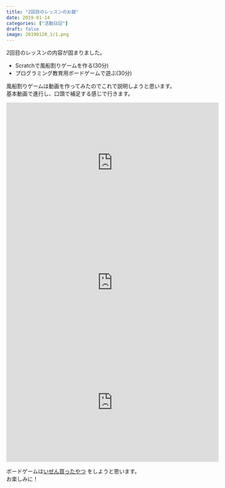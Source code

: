 ```yaml
---
title: "2回目のレッスンのお題"
date: 2019-01-14
categories: ["活動日記"]
draft: false
image: 20190120_1/1.png
---
```


2回目のレッスンの内容が固まりました。  

* Scratchで風船割りゲームを作る(30分)
* プログラミング教育用ボードゲームで遊ぶ(30分)

風船割りゲームは動画を作ってみたのでこれで説明しようと思います。  
基本動画で進行し、口頭で補足する感じで行きます。  

<iframe width="560" height="315" src="https://www.youtube.com/embed/XeQQ0ZlmVV0" frameborder="0" allow="accelerometer; autoplay; encrypted-media; gyroscope; picture-in-picture" allowfullscreen></iframe>
<br>
<iframe width="560" height="315" src="https://www.youtube.com/embed/Fr0HaN63qvg" frameborder="0" allow="accelerometer; autoplay; encrypted-media; gyroscope; picture-in-picture" allowfullscreen></iframe>
<br>
<iframe width="560" height="315" src="https://www.youtube.com/embed/SPKbKG2jioM" frameborder="0" allow="accelerometer; autoplay; encrypted-media; gyroscope; picture-in-picture" allowfullscreen></iframe>

ボードゲームは[いぜん買ったやつ](/post/20181223_1) をしようと思います。  
お楽しみに！